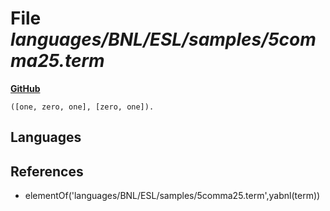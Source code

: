 # File _languages/BNL/ESL/samples/5comma25.term_
**[GitHub](https://github.com/softlang/yas/blob/master/languages/BNL/ESL/samples/5comma25.term)**
```
([one, zero, one], [zero, one]).
```

## Languages

## References
* elementOf('languages/BNL/ESL/samples/5comma25.term',yabnl(term))
